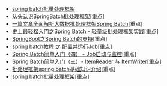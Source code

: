 - [spring batch批量处理框架](https://www.cnblogs.com/miantiao312/p/9788002.html)
- [从头认识SpringBatch批处理框架](https://blog.csdn.net/u011659172/category_6105368.html)[重点]
- [一篇文章全面解析大数据批处理框架Spring Batch](https://blog.csdn.net/xudawenfighting/article/details/80127425)[重点]
- [史上最轻松入门之Spring Batch - 轻量级批处理框架实践](https://segmentfault.com/a/1190000020853013?utm_source=tag-newest)[重点]
- [SpringBoot之Spring Batch的支持](https://blog.csdn.net/smartdt/article/details/78962814)[重点]
- [spring batch教程 之 配置并运行Job](https://blog.csdn.net/github_36849773/article/details/66968461)[重点]
- [Spring Batch简单入门（四） - Job启动与监控](https://blog.csdn.net/kangkanglou/article/details/82627799)[重点]
- [Spring Batch简单入门（三）- ItemReader 与 ItemWriter](https://blog.csdn.net/kangkanglou/article/details/82623599)[重点]
- [批处理框架spring batch基础知识介绍](https://blog.csdn.net/topdeveloperr/article/details/84337956#spring%20batch%E7%AE%80%E4%BB%8B)[重点]
- [spring batch批量处理框架](https://www.cnblogs.com/miantiao312/p/9788002.html)[重点]